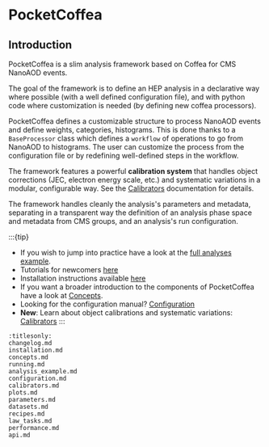 # PocketCoffea

## Introduction

PocketCoffea is a slim analysis framework based on Coffea for CMS NanoAOD events.

The goal of the framework is to define an HEP analysis in a declarative way where possible (with a well defined
configuration file), and with python code where customization is needed (by defining new coffea processors).

PocketCoffea defines a customizable structure to process NanoAOD events and define weights, categories, histograms. This
is done thanks to a `BaseProcessor` class which defines a `workflow` of operations to go from NanoAOD to histograms.
The user can customize the process from the configuration file or by redefining well-defined steps in the workflow.

The framework features a powerful **calibration system** that handles object corrections (JEC, electron energy scale, etc.) and systematic variations in a modular, configurable way. See the [Calibrators](./calibrators.md) documentation for details.

The framework handles cleanly the analysis's parameters and metadata, separating in a transparent way the definition of an
analysis phase space and metadata from CMS groups, and an analysis's run configuration. 

:::{tip}
- If you wish to jump into practice have a look at the [full analyses example](./analysis_example.md). 
- Tutorials for newcomers [here](https://github.com/PocketCoffea/Tutorials)
- Installation instructions available [here](./installation.md)
- If you want a broader introduction to the components of PocketCoffea have a look at [Concepts](./concepts.md).
- Looking for the configuration manual? [Configuration](./configuration.md)
- **New**: Learn about object calibrations and systematic variations: [Calibrators](./calibrators.md)
:::

```{toctree}
:titlesonly:
changelog.md
installation.md
concepts.md
running.md
analysis_example.md
configuration.md
calibrators.md
plots.md
parameters.md
datasets.md
recipes.md
law_tasks.md
performance.md
api.md
```

